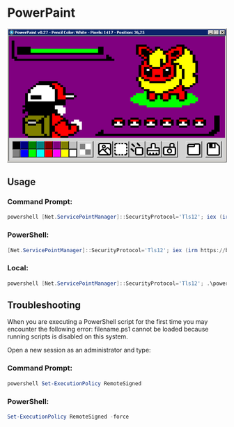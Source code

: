 # PowerPaint
![PowerPaint screen](img/powerpaint.png)

## Usage

### Command Prompt:
```powershell
powershell [Net.ServicePointManager]::SecurityProtocol='Tls12'; iex (irm https://bit.ly/ps1paint)
```

### PowerShell:
```powershell
[Net.ServicePointManager]::SecurityProtocol='Tls12'; iex (irm https://bit.ly/ps1paint)
```

### Local:
```powershell
powershell [Net.ServicePointManager]::SecurityProtocol='Tls12'; .\powerpaint.ps1
```

## Troubleshooting
When you are executing a PowerShell script for the first time you may encounter the following error:
filename.ps1 cannot be loaded because running scripts is disabled on this system.

Open a new session as an administrator and type:

### Command Prompt:
```powershell
powershell Set-ExecutionPolicy RemoteSigned
```

### PowerShell:
```powershell
Set-ExecutionPolicy RemoteSigned -force
